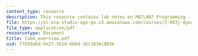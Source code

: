 ```yaml
---
content_type: resource
description: This resource contains lab notes on MATLAB? Programming - Functions.
file: https://ol-ocw-studio-app-qa.s3.amazonaws.com/courses/2-003j-dynamics-and-control-i-spring-2007/77656abd5e273b1d6bbd1bc1836c803b_lab4_overview.pdf
file_type: application/pdf
resourcetype: Document
title: lab4_overview.pdf
uid: 77656abd-5e27-3b1d-6bbd-1bc1836c803b
---
```

